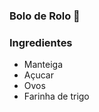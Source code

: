### Bolo de Rolo :cake:



### Ingredientes

- Manteiga
- Açucar
- Ovos
- Farinha de trigo











